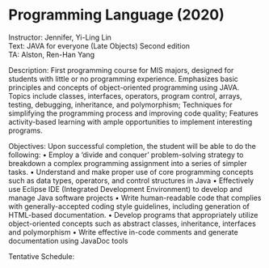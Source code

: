 # Programming Language (2020)
Instructor: Jennifer, Yi-Ling Lin<br> 
Text: JAVA for everyone (Late Objects) Second edition<br> 
TA: Alston, Ren-Han Yang



Description: 
First programming course for MIS majors, designed for students with little or no programming experience.  Emphasizes basic principles and concepts of object-oriented programming using JAVA.  Topics include classes, interfaces, operators, program control, arrays, testing, debugging, inheritance, and polymorphism; Techniques for simplifying the programming process and improving code quality; Features activity-based learning with ample opportunities to implement interesting programs.

Objectives: 
Upon successful completion, the student will be able to do the following:
•	Employ a ‘divide and conquer’ problem-solving strategy to breakdown a complex programming assignment into a series of simpler tasks. 
•	Understand and make proper use of core programming concepts such as data types, operators, and control structures in Java
•	Effectively use Eclipse IDE (Integrated Development Environment) to develop and manage Java software projects 
•	Write human-readable code that complies with generally-accepted coding style guidelines, including generation of HTML-based documentation.
•	Develop programs that appropriately utilize object-oriented concepts such as abstract classes, inheritance, interfaces and polymorphism
•	Write effective in-code comments and generate documentation using JavaDoc tools


Tentative Schedule:

